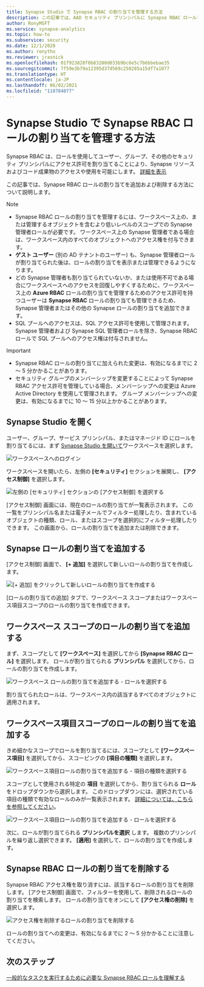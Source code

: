 ```yaml
---
title: Synapse Studio で Synapse RBAC の割り当てを管理する方法
description: この記事では、AAD セキュリティ プリンシパルに Synapse RBAC ロールを割り当てたり、取り消したりする方法について説明します。
author: RonyMSFT
ms.service: synapse-analytics
ms.topic: how-to
ms.subservice: security
ms.date: 12/1/2020
ms.author: ronytho
ms.reviewer: jrasnick
ms.openlocfilehash: 01f923828f0b83280d033b9bc6e5c7b6bbebae35
ms.sourcegitcommit: 7f59e3b79a12395d37d569c250285a15df7a1077
ms.translationtype: HT
ms.contentlocale: ja-JP
ms.lasthandoff: 06/02/2021
ms.locfileid: "110784077"
---
```

# <a name="how-to-manage-synapse-rbac-role-assignments-in-synapse-studio"></a>Synapse Studio で Synapse RBAC ロールの割り当てを管理する方法

Synapse RBAC は、ロールを使用してユーザー、グループ、その他のセキュリティ プリンシパルにアクセス許可を割り当てることにより、Synapse リソースおよびコード成果物のアクセスや使用を可能にします。  [詳細を表示](./synapse-workspace-synapse-rbac.md)

この記事では、Synapse RBAC ロールの割り当てを追加および削除する方法について説明します。

>[!Note]
>- Synapse RBAC ロールの割り当てを管理するには、ワークスペース上の、または管理するオブジェクトを含むより低いレベルのスコープでの Synapse 管理者ロールが必要です。 ワークスペース上の Synapse 管理者である場合は、ワークスペース内のすべてのオブジェクトへのアクセス権を付与できます。 
>- **ゲスト ユーザー** (別の AD テナントのユーザー) も、Synapse 管理者ロールが割り当てられた後は、ロールの割り当てを表示または管理できるようになります。
>- どの Synapse 管理者も割り当てられていないか、または使用不可である場合にワークスペースへのアクセスを回復しやすくするために、ワークスペース上の **Azure RBAC** ロールの割り当てを管理するためのアクセス許可を持つユーザーは **Synapse RBAC** ロールの割り当ても管理できるため、Synapse 管理者またはその他の Synapse ロールの割り当てを追加できます。
>- SQL プールへのアクセスは、SQL アクセス許可を使用して管理されます。  Synapse 管理者および Synapse SQL 管理者ロールを除き、Synapse RBAC ロールで SQL プールへのアクセス権は付与されません。

>[!important]
>- Synapse RBAC ロールの割り当てに加えられた変更は、有効になるまでに 2 ～ 5 分かかることがあります。 
>- セキュリティ グループのメンバーシップを変更することによって Synapse RBAC アクセス許可を管理している場合、メンバーシップへの変更は Azure Active Directory を使用して管理されます。  グループ メンバーシップへの変更は、有効になるまでに 10 ～ 15 分以上かかることがあります。

## <a name="open-synapse-studio"></a>Synapse Studio を開く  

ユーザー、グループ、サービス プリンシパル、またはマネージド ID にロールを割り当てるには、まず [Synapse Studio を開いて](https://web.azuresynapse.net/)ワークスペースを選択します。 

![ワークスペースへのログイン](./media/common/login-workspace.png) 
 
 ワークスペースを開いたら、左側の **[セキュリティ]** セクションを展開し、 **[アクセス制御]** を選択します。 

 ![左側の [セキュリティ] セクションの [アクセス制御] を選択する](./media/how-to-manage-synapse-rbac-role-assignments/left-nav-security-access-control.png)

[アクセス制御] 画面には、現在のロールの割り当てが一覧表示されます。  この一覧をプリンシパル名または電子メールでフィルター処理したり、含まれているオブジェクトの種類、ロール、またはスコープを選択的にフィルター処理したりできます。 この画面から、ロールの割り当てを追加または削除できます。  

## <a name="add-a-synapse-role-assignment"></a>Synapse ロールの割り当てを追加する

[アクセス制御] 画面で、 **[+ 追加]** を選択して新しいロールの割り当てを作成します。

![[+ 追加] をクリックして新しいロールの割り当てを作成する](./media/how-to-manage-synapse-rbac-role-assignments/access-control-add.png)

[ロールの割り当ての追加] タブで、ワークスペース スコープまたはワークスペース項目スコープのロールの割り当てを作成できます。 

## <a name="add-workspace-scoped-role-assignment"></a>ワークスペース スコープのロールの割り当てを追加する

まず、スコープとして **[ワークスペース]** を選択してから **[Synapse RBAC ロール]** を選択します。  ロールが割り当てられる **プリンシパル** を選択してから、ロールの割り当てを作成します。 

![ワークスペース ロールの割り当てを追加する - ロールを選択する](./media/how-to-manage-synapse-rbac-role-assignments/access-control-workspace-role-assignment.png) 

割り当てられたロールは、ワークスペース内の該当するすべてのオブジェクトに適用されます。

## <a name="add-workspace-item-scoped-role-assignment"></a>ワークスペース項目スコープのロールの割り当てを追加する

きめ細かなスコープでロールを割り当てるには、スコープとして **[ワークスペース項目]** を選択してから、スコーピングの **[項目の種類]** を選択します。       

![ワークスペース項目ロールの割り当てを追加する - 項目の種類を選択する](./media/how-to-manage-synapse-rbac-role-assignments/access-control-add-workspace-item-assignment-select-item-type.png) 

スコープとして使用される特定の **項目** を選択してから、割り当てられる **ロール** をドロップダウンから選択します。  このドロップダウンには、選択されている項目の種類で有効なロールのみが一覧表示されます。 [詳細については、こちらを参照してください](./synapse-workspace-synapse-rbac.md)。  

![ワークスペース項目ロールの割り当てを追加する - ロールを選択する](./media/how-to-manage-synapse-rbac-role-assignments/access-control-add-workspace-item-assignment-select-role.png) 
 
次に、ロールが割り当てられる **プリンシパルを選択** します。  複数のプリンシパルを繰り返し選択できます。  **[適用]** を選択して、ロールの割り当てを作成します。

## <a name="remove-a-synapse-rbac-role-assignment"></a>Synapse RBAC ロールの割り当てを削除する

Synapse RBAC アクセス権を取り消すには、該当するロールの割り当てを削除します。  [アクセス制御] 画面で、フィルターを使用して、削除されるロールの割り当てを検索します。  ロールの割り当てをオンにして **[アクセス権の削除]** を選択します。   

![アクセス権を削除するロールの割り当てを削除する](./media/how-to-manage-synapse-rbac-role-assignments/access-control-remove-access.png)

ロールの割り当てへの変更は、有効になるまでに 2 ～ 5 分かかることに注意してください。   

## <a name="next-steps"></a>次のステップ

[一般的なタスクを実行するために必要な Synapse RBAC ロールを理解する](./synapse-workspace-understand-what-role-you-need.md)